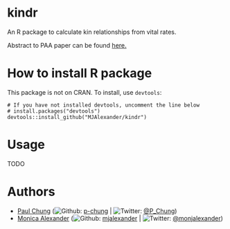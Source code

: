 # kindr
An R package to calculate kin relationships from vital rates.

Abstract to PAA paper can be found [here.](https://p-chung.com/paa/2019/abstract/)

# How to install R package
This package is not on CRAN. To install, use `devtools`:

```
# If you have not installed devtools, uncomment the line below
# install.packages("devtools")
devtools::install_github("MJAlexander/kindr")
```

# Usage

TODO

# Authors


-   [Paul Chung](https://paulchung.org/) (![Github](http://i.imgur.com/9I6NRUm.png): [p-chung](https://github.com/p-chung) | ![Twitter](http://i.imgur.com/wWzX9uB.png): [@P_Chung](https://twitter.com/P_Chung))
-   [Monica Alexander](http://monicaalexander.com) (![Github](http://i.imgur.com/9I6NRUm.png): [mjalexander](https://github.com/mjalexander) | ![Twitter](http://i.imgur.com/wWzX9uB.png): [@monjalexander](https://twitter.com/monjalexander))

